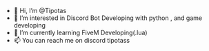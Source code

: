 - 👋 Hi, I’m @Tipotas
- 👀 I’m interested in Discord Bot Developing with python , and game developing
- 🌱 I’m currently learning FiveM Developing(.lua)
- 📫 You can reach me on discord tipotass

<!---
Tipotas/Tipotas is a ✨ special ✨ repository because its `README.md` (this file) appears on your GitHub profile.
You can click the Preview link to take a look at your changes.
--->
